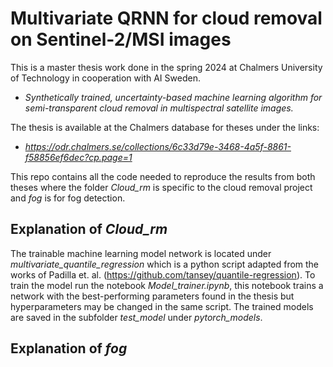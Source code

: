 # Multivariate QRNN for cloud removal on Sentinel-2/MSI images

This is a master thesis work done in the spring 2024 at Chalmers University of Technology in cooperation with AI Sweden.

- *Synthetically trained, uncertainty-based machine learning algorithm for semi-transparent cloud removal in multispectral satellite images.*

The thesis is available at the Chalmers database for theses under the links:

- *https://odr.chalmers.se/collections/6c33d79e-3468-4a5f-8861-f58856ef6dec?cp.page=1*


This repo contains all the code needed to reproduce the results from both theses where the folder *Cloud_rm* is specific to the cloud removal project and *fog* is for fog detection.

## Explanation of *Cloud_rm*
The trainable machine learning model network is located under *multivariate_quantile_regression* which is a python script adapted from the works of Padilla et. al. (https://github.com/tansey/quantile-regression). To train the model run the notebook *Model_trainer.ipynb*, this notebook trains a network with the best-performing parameters found in the thesis but hyperparameters may be changed in the same script. The trained models are saved in the subfolder *test_model* under *pytorch_models*.

## Explanation of *fog*
